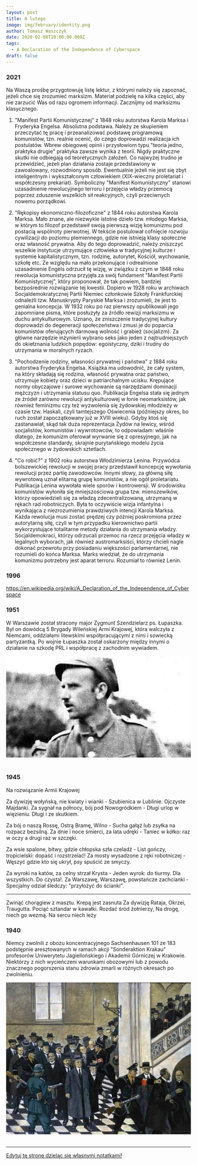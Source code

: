 ```yaml
---
layout: post
title: 8 lutego
image: img/february/identity.png
author: Tomasz Waszczyk
date: 2020-02-08T10:00:00.000Z
tags:
  - A Declaration of the Independence of Cyberspace
draft: false
---
```


### 2021

Na Waszą prośbę przygotowuję listę lektur, z którymi należy się zapoznać, jeżeli chce się zrozumieć marksizm. Materiał podzielę na kilka części, aby nie zarzucić Was od razu ogromem informacji.
Zacznijmy od marksizmu klasycznego.

1. "Manifest Partii Komunistycznej" z 1848 roku autorstwa Karola Marksa i Fryderyka Engelsa. Absolutna podstawa. Należy ze skupieniem przeczytać tę pracę i przeanalizować podstawę programową komunistów, tzn. realnie ocenić, do czego doprowadzi realizacja ich postulatów. Wbrew obiegowej opinii i przysłowiom typu "teoria jedno, praktyka drugie" praktyka zawsze wynika z teorii. Nigdy praktyczne skutki nie odbiegają od teoretycznych założeń. Co najwyżej trudno je przewidzieć, jeżeli plan działania zostaje przedstawiony w zawoalowany, rozwodniony sposób. Ewentualnie jeżeli nie jest się zbyt inteligentnym i wykształconym człowiekiem (XIX-wieczny proletariat i współczesny prekariat). Symboliczny "Manifest Komunistyczny" stanowi uzasadnienie rewolucyjnego terroru i przejęcia władzy przemocą poprzez zduszenie wszelkich sił reakcyjnych, czyli przeciwnych nowemu porządkowi.

2. "Rękopisy ekonomiczno-filozoficzne" z 1844 roku autorstwa Karola Marksa. Mało znane, ale niezwykle istotne dzieło tzw. młodego Marksa, w którym to filozof przedstawił swoją pierwszą wizję komunizmu pod postacią wspólnoty pierwotnej. W tekście postulował cofnięcie rozwoju cywilizacji do poziomu plemiennego, gdzie nie istnieją klasy społeczne oraz własność prywatna. Aby do tego doprowadzić, należy zniszczyć wszelkie instytucje utrzymujące człowieka w tradycyjnej kulturze i systemie kapitalistycznym, tzn. rodzinę, autorytet, Kościół, wychowanie, szkołę etc. Ze względu na mało przekonujące i odrealnione uzasadnienie Engels odrzucił tę wizję, w związku z czym w 1848 roku rewolucja komunistyczna przyjęła za swój fundament "Manifest Partii Komunistycznej", który proponował, że tak powiem, bardziej bezpośrednie rozwiązanie tej kwestii. Dopiero w 1928 roku w archiwach Socjaldemokratycznej Partii Niemiec członkowie Szkoły Frankfurckiej odnaleźli tzw. Manuskrypty Paryskie Marksa i zrozumieli, że jest to genialna koncepcja. W 1932 roku po raz pierwszy opublikowali jego zapomniane pisma, które posłużyły za źródło rewizji marksizmu w duchu antykulturowym. Uznano, że zniszczenie tradycyjnej kultury doprowadzi do degeneracji społeczeństwa i zmusi je do poparcia komunistów oferujących darmową wolność i grabież (socjalizm). Za główne narzędzie inżynierii wybrano seks jako jeden z najtrudniejszych do okiełznania ludzkich popędów: egoistyczny, dziki i trudny do utrzymania w moralnych ryzach.

3. "Pochodzenie rodziny, własności prywatnej i państwa" z 1884 roku autorstwa Fryderyka Engelsa. Książka ma udowodnić, że cały system, na który składają się rodzina, własność prywatna oraz państwo, utrzymuje kobiety oraz dzieci w patriarchalnym ucisku. Krępujące normy obyczajowe i surowe wychowanie są narzędziami dominacji mężczyzn i utrzymania statusu quo. Publikacja Engelsa stała się jednym ze źródeł zarówno rewolucji antykulturowej w łonie neomarksistów, jak również feminizmu czy też wyzwolenia się żydowskiej młodzieży w czasie tzw. Haskali, czyli tamtejszego Oświecenia (późniejszy okres, bo ruch został zapoczątkowany już w XVIII wieku). Gdyby ktoś się zastanawiał, skąd tak duża reprezentacja Żydów na lewicy, wśród socjalistów, komunistów i wywrotowców, to odpowiadam: właśnie dlatego, że komunizm oferował wyrwanie się z opresyjnego, jak na współczesne standardy, skrajnie purytańskiego modelu życia społecznego w żydowskich sztetlach.

4. "Co robić?" z 1902 roku autorstwa Włodzimierza Lenina. Przywódca bolszewickiej rewolucji w swojej pracy przedstawił koncepcję wywołania rewolucji przez partię zawodowców. Innymi słowy, za główną siłę wywrotową uznał elitarną grupę komunistów, a nie ogół proletariatu. Publikacja Lenina wywołała wiele sporów i kontrowersji. W środowisku komunistów wyłoniła się mniejszościowa grupa tzw. mienszewików, którzy opowiedzieli się za władzą zdecentralizowaną, utrzymaną w rękach rad robotniczych. Była to oczywiście wizja infantylna i wynikająca z niezrozumienia prawdziwych intencji Karola Marksa. Każda rewolucja musi zostać prędzej czy później poskromiona przez autorytarną siłę, czyli w tym przypadku kierownictwo partii wykorzystujące totalitarne metody działania do utrzymania władzy. Socjaldemokraci, którzy odrzucali przemoc na rzecz przejęcia władzy w legalnych wyborach, jak również austromarksiści, którzy chcieli nagle dokonać przewrotu przy posiadaniu większości parlamentarnej, nie rozumieli do końca Marksa. Marks wiedział, że do utrzymania komunizmu potrzebny jest aparat terroru. Rozumiał to również Lenin.

### 1996

https://en.wikipedia.org/wiki/A_Declaration_of_the_Independence_of_Cyberspace

### 1951

W Warszawie został stracony major Zygmunt Szendzielarz ps. Łupaszka. Był on dowódcą 5 Brygady Wileńskiej Armi Krajowej, która walczyła z Niemcami, oddziałami litewskimi współpracującymi z nimi i sowiecką partyzantką. Po wojnie Łupaszka został oskarżony między innymi o działanie na szkodę PRL i współpracę z zachodnim wywiadem.

<img src="./img/february/szendzielarz.jpg"/><br><br>

### 1945

Na rozwiązanie Armii Krajowej

Za dywizję wołyńską, nie kwiaty i wianki -
Szubienica w Lublinie. Ojczyste Majdanki.
Za sygnał na północy, bój pod Nowogródkiem -
Długi urlop w więzieniu. Długi i ze skutkiem.

Za bój o naszą Rossę, Ostrą Bramę, Wilno -
Sucha gałąź lub zsyłka na rozpacz bezsilną.
Za dnie i noce śmierci, za lata udręki -
Taniec w kółko: raz w oczy a drugi raz w szczęki.

Za wsie spalone, bitwy, gdzie chłopska szła czeladź -
List gończy, tropicielski: dopaść i rozstrzelać!
Za mosty wysadzone z ręki robotniczej -
Węszyć gdzie kto się ukrył, psy spuścić ze smyczy.

Za wyroki na katów, za celny strzał Krysta -
Jeden wyrok: do tiurmy. Dla wszystkich. Do czysta!.
Za Warszawę, Warszawę, powstańcze zachcianki -
Specjalny odział śledczy: "przyłożyć do ścianki".

* * *
Zwinąć chorągiew z masztu. Krepą jest zasnuta
Za dywizję Rataja, Okrzei, Traugutta.
Pociąć sztandar w kawałki. Rozdać śród żołnierzy,
Na drogę, niech go wezmą. Na sercu niech leży

### 1940

Niemcy zwolnili z obozu koncentracyjnego Sachsenhausen 101 ze 183 podstępnie aresztowanych w ramach akcji "Sonderaktion Krakau" profesorów Uniwerytetu Jagiellońskiego i Akademii Górniczej w Krakowie. Niektórzy z nich wycieńczeni warunkami obozowymi lub z powodu znacznego
pogorszenia stanu zdrowia zmarli w różnych okresach po zwolnieniu.

<img src="./img/february/zwolnienie.jpg"/><br><br>

---

<a href="https://github.com/TomaszWaszczyk/historia.waszczyk.com/edit/master/src/content/february-2.md" target="_blank">Edytuj tę stronę dzieląc się własnymi notatkami!</a>
